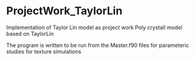 # ProjectWork_TaylorLin
Implementation of Taylor Lin model as project work
Poly crystall model based on TaylorLin 

The program is written to be run from the Master.f90 files for parameteric studies for texture simulations




















